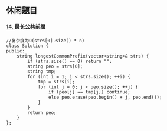## 休闲题目

#### [14. 最长公共前缀](https://leetcode-cn.com/problems/longest-common-prefix/)

```
//复杂度为O(strs[0].size() * n)
class Solution {
public:
    string longestCommonPrefix(vector<string>& strs) {
        if (strs.size() == 0) return "";
        string peo = strs[0];
        string tmp;
        for (int i = 1; i < strs.size(); ++i) {
            tmp = strs[i];
            for (int j = 0; j < peo.size(); ++j) {
                if (peo[j] == tmp[j]) continue;
                else peo.erase(peo.begin() + j, peo.end());
            }
        }
        return peo;
    }
};
```


